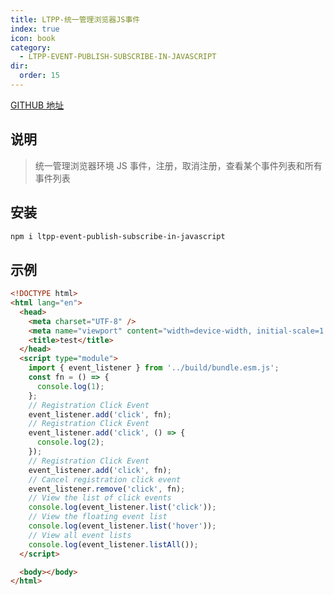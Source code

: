 ```yaml
---
title: LTPP-统一管理浏览器JS事件
index: true
icon: book
category:
  - LTPP-EVENT-PUBLISH-SUBSCRIBE-IN-JAVASCRIPT
dir:
  order: 15
---
```


<Share colorful />

[GITHUB 地址](https://github.com/ltpp-universe/ltpp-event-publish-subscribe-in-javascript)

## 说明

> 统一管理浏览器环境 JS 事件，注册，取消注册，查看某个事件列表和所有事件列表

## 安装

```sh
npm i ltpp-event-publish-subscribe-in-javascript
```

## 示例

```html
<!DOCTYPE html>
<html lang="en">
  <head>
    <meta charset="UTF-8" />
    <meta name="viewport" content="width=device-width, initial-scale=1.0" />
    <title>test</title>
  </head>
  <script type="module">
    import { event_listener } from '../build/bundle.esm.js';
    const fn = () => {
      console.log(1);
    };
    // Registration Click Event
    event_listener.add('click', fn);
    // Registration Click Event
    event_listener.add('click', () => {
      console.log(2);
    });
    // Registration Click Event
    event_listener.add('click', fn);
    // Cancel registration click event
    event_listener.remove('click', fn);
    // View the list of click events
    console.log(event_listener.list('click'));
    // View the floating event list
    console.log(event_listener.list('hover'));
    // View all event lists
    console.log(event_listener.listAll());
  </script>

  <body></body>
</html>
```

<Bottom />
